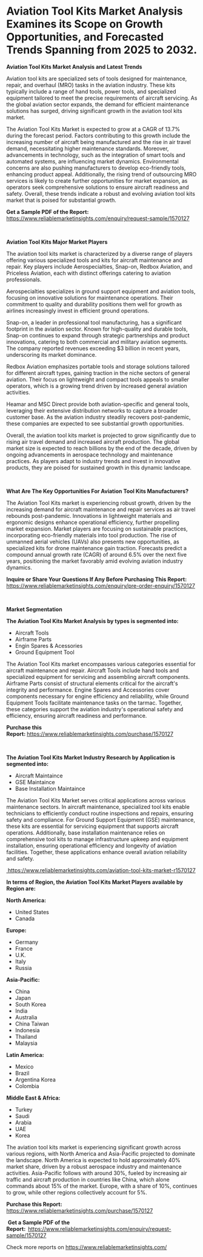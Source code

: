 <p><h1>Aviation Tool Kits Market Analysis Examines its Scope on Growth Opportunities, and Forecasted Trends Spanning from 2025 to 2032.</h1></p><p><strong>Aviation Tool Kits Market Analysis and Latest Trends</strong></p>
<p><p>Aviation tool kits are specialized sets of tools designed for maintenance, repair, and overhaul (MRO) tasks in the aviation industry. These kits typically include a range of hand tools, power tools, and specialized equipment tailored to meet the precise requirements of aircraft servicing. As the global aviation sector expands, the demand for efficient maintenance solutions has surged, driving significant growth in the aviation tool kits market.</p><p>The Aviation Tool Kits Market is expected to grow at a CAGR of 13.7% during the forecast period. Factors contributing to this growth include the increasing number of aircraft being manufactured and the rise in air travel demand, necessitating higher maintenance standards. Moreover, advancements in technology, such as the integration of smart tools and automated systems, are influencing market dynamics. Environmental concerns are also pushing manufacturers to develop eco-friendly tools, enhancing product appeal. Additionally, the rising trend of outsourcing MRO services is likely to create further opportunities for market expansion, as operators seek comprehensive solutions to ensure aircraft readiness and safety. Overall, these trends indicate a robust and evolving aviation tool kits market that is poised for substantial growth.</p></p>
<p><strong>Get a Sample PDF of the Report:&nbsp;</strong> <a href="https://www.reliablemarketinsights.com/enquiry/request-sample/1570127?utm_campaign=3517&utm_medium=2&utm_source=Github&utm_content=ia&utm_term=09042025&utm_id=aviation-tool-kits">https://www.reliablemarketinsights.com/enquiry/request-sample/1570127</a></p>
<p>&nbsp;</p>
<p><strong>Aviation Tool Kits Major Market Players</strong></p>
<p><p>The aviation tool kits market is characterized by a diverse range of players offering various specialized tools and kits for aircraft maintenance and repair. Key players include Aerospecialties, Snap-on, Redbox Aviation, and Priceless Aviation, each with distinct offerings catering to aviation professionals.</p><p>Aerospecialties specializes in ground support equipment and aviation tools, focusing on innovative solutions for maintenance operations. Their commitment to quality and durability positions them well for growth as airlines increasingly invest in efficient ground operations.</p><p>Snap-on, a leader in professional tool manufacturing, has a significant footprint in the aviation sector. Known for high-quality and durable tools, Snap-on continues to expand through strategic partnerships and product innovations, catering to both commercial and military aviation segments. The company reported revenues exceeding $3 billion in recent years, underscoring its market dominance.</p><p>Redbox Aviation emphasizes portable tools and storage solutions tailored for different aircraft types, gaining traction in the niche sectors of general aviation. Their focus on lightweight and compact tools appeals to smaller operators, which is a growing trend driven by increased general aviation activities.</p><p>Heamar and MSC Direct provide both aviation-specific and general tools, leveraging their extensive distribution networks to capture a broader customer base. As the aviation industry steadily recovers post-pandemic, these companies are expected to see substantial growth opportunities.</p><p>Overall, the aviation tool kits market is projected to grow significantly due to rising air travel demand and increased aircraft production. The global market size is expected to reach billions by the end of the decade, driven by ongoing advancements in aerospace technology and maintenance practices. As players adapt to industry trends and invest in innovative products, they are poised for sustained growth in this dynamic landscape.</p></p>
<p>&nbsp;</p>
<p><strong>What Are The Key Opportunities For Aviation Tool Kits Manufacturers?</strong></p>
<p><p>The Aviation Tool Kits market is experiencing robust growth, driven by the increasing demand for aircraft maintenance and repair services as air travel rebounds post-pandemic. Innovations in lightweight materials and ergonomic designs enhance operational efficiency, further propelling market expansion. Market players are focusing on sustainable practices, incorporating eco-friendly materials into tool production. The rise of unmanned aerial vehicles (UAVs) also presents new opportunities, as specialized kits for drone maintenance gain traction. Forecasts predict a compound annual growth rate (CAGR) of around 6.5% over the next five years, positioning the market favorably amid evolving aviation industry dynamics.</p></p>
<p><strong>Inquire or Share Your Questions If Any Before Purchasing This Report:</strong> <a href="https://www.reliablemarketinsights.com/enquiry/pre-order-enquiry/1570127?utm_campaign=3517&utm_medium=2&utm_source=Github&utm_content=ia&utm_term=09042025&utm_id=aviation-tool-kits">https://www.reliablemarketinsights.com/enquiry/pre-order-enquiry/1570127</a></p>
<p>&nbsp;</p>
<p><strong>Market Segmentation</strong></p>
<p><strong>The Aviation Tool Kits Market Analysis by types is segmented into:</strong></p>
<p><ul><li>Aircraft Tools</li><li>Airframe Parts</li><li>Engin Spares & Acessories</li><li>Ground Equipment Tool</li></ul></p>
<p><p>The Aviation Tool Kits market encompasses various categories essential for aircraft maintenance and repair. Aircraft Tools include hand tools and specialized equipment for servicing and assembling aircraft components. Airframe Parts consist of structural elements critical for the aircraft's integrity and performance. Engine Spares and Accessories cover components necessary for engine efficiency and reliability, while Ground Equipment Tools facilitate maintenance tasks on the tarmac. Together, these categories support the aviation industry's operational safety and efficiency, ensuring aircraft readiness and performance.</p></p>
<p><strong>Purchase this Report:&nbsp;</strong><a href="https://www.reliablemarketinsights.com/purchase/1570127?utm_campaign=3517&utm_medium=2&utm_source=Github&utm_content=ia&utm_term=09042025&utm_id=aviation-tool-kits">https://www.reliablemarketinsights.com/purchase/1570127</a></p>
<p>&nbsp;</p>
<p><strong>The Aviation Tool Kits Market Industry Research by Application is segmented into:</strong></p>
<p><ul><li>Aircraft Maintaince</li><li>GSE Maintaince</li><li>Base Installation Maintaince</li></ul></p>
<p><p>The Aviation Tool Kits Market serves critical applications across various maintenance sectors. In aircraft maintenance, specialized tool kits enable technicians to efficiently conduct routine inspections and repairs, ensuring safety and compliance. For Ground Support Equipment (GSE) maintenance, these kits are essential for servicing equipment that supports aircraft operations. Additionally, base installation maintenance relies on comprehensive tool kits to manage infrastructure upkeep and equipment installation, ensuring operational efficiency and longevity of aviation facilities. Together, these applications enhance overall aviation reliability and safety.</p></p>
<p><a href="https://www.reliablemarketinsights.com/aviation-tool-kits-market-r1570127?utm_campaign=3517&utm_medium=2&utm_source=Github&utm_content=ia&utm_term=09042025&utm_id=aviation-tool-kits">&nbsp;https://www.reliablemarketinsights.com/aviation-tool-kits-market-r1570127</a></p>
<p><strong>In terms of Region, the Aviation Tool Kits Market Players available by Region are:</strong></p>
<p>
    <p> <strong> North America: </strong>
        <ul>
            <li>United States</li>
            <li>Canada</li>
        </ul>
        </p> 
    <p> <strong> Europe: </strong>
        <ul>
            <li>Germany</li>
            <li>France</li>
            <li>U.K.</li>
            <li>Italy</li>
            <li>Russia</li>
        </ul>
        </p> 
    <p> <strong> Asia-Pacific: </strong>
        <ul>
            <li>China</li>
            <li>Japan</li>
            <li>South Korea</li>
            <li>India</li>
            <li>Australia</li>
            <li>China Taiwan</li>
            <li>Indonesia</li>
            <li>Thailand</li>
            <li>Malaysia</li>
        </ul>
        </p> 
    <p> <strong> Latin America: </strong>
        <ul>
            <li>Mexico</li>
            <li>Brazil</li>
            <li>Argentina Korea</li>
            <li>Colombia</li>
        </ul>
        </p> 
    <p> <strong> Middle East & Africa: </strong>
        <ul>
            <li>Turkey</li>
            <li>Saudi</li>
            <li>Arabia</li>
            <li>UAE</li>
            <li>Korea</li>
        </ul>
    </p>
    </p>
<p><p>The aviation tool kits market is experiencing significant growth across various regions, with North America and Asia-Pacific projected to dominate the landscape. North America is expected to hold approximately 40% market share, driven by a robust aerospace industry and maintenance activities. Asia-Pacific follows with around 30%, fueled by increasing air traffic and aircraft production in countries like China, which alone commands about 15% of the market. Europe, with a share of 10%, continues to grow, while other regions collectively account for 5%.</p></p>
<p><strong>Purchase this Report: </strong><a href="https://www.reliablemarketinsights.com/purchase/1570127?utm_campaign=3517&utm_medium=2&utm_source=Github&utm_content=ia&utm_term=09042025&utm_id=aviation-tool-kits">https://www.reliablemarketinsights.com/purchase/1570127</a></p>
<p>&nbsp;<strong>Get a Sample PDF of the Report:&nbsp;&nbsp;</strong><a href="https://www.reliablemarketinsights.com/enquiry/request-sample/1570127?utm_campaign=3517&utm_medium=2&utm_source=Github&utm_content=ia&utm_term=09042025&utm_id=aviation-tool-kits">https://www.reliablemarketinsights.com/enquiry/request-sample/1570127</a></p>
<p><strong></strong></p>
<p>Check more reports on <a href="https://www.reliablemarketinsights.com/?utm_campaign=3517&utm_medium=2&utm_source=Github&utm_content=ia&utm_term=09042025&utm_id=aviation-tool-kits">https://www.reliablemarketinsights.com/</a></p>